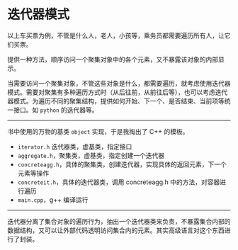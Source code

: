 # 迭代器模式

以上车买票为例，不管是什么人，老人，小孩等，乘务员都需要遍历所有人，让它们买票。

提供一种方法，顺序访问一个聚集对象中的各个元素，又不暴露该对象的内部显示。

当需要访问一个聚集对象，不管这些对象是什么，都需要遍历，就考虑使用迭代器模式。需要对聚集有多种遍历方式时（从后往前，从前往后等），也可以考虑迭代器模式。为遍历不同的聚集结构，提供如何开始、下一个、是否结束、当前项等统一接口。如 `python` 的迭代器等。

---

书中使用的万物的基类 `object` 实现，于是我掏出了 C++ 的模板。

- `iterator.h` 迭代器类，虚基类，指定接口
- `aggregate.h`，聚集类，虚基类，指定创建一个迭代器
- `concreteagg.h`，具体的聚集类，创建迭代器，实现具体的返回元素，下一个元素等操作
- `concreteit.h`，具体的迭代器类，调用 concreteagg.h 中的方法，对容器进行遍历
- `main.cpp`，g++ 编译运行

---

迭代器分离了集合对象的遍历行为，抽出一个迭代器类来负责，不暴露集合内部的数据结构，又可以让外部代码透明访问集合内的元素。其实高级语言对这个东西进行了封装。